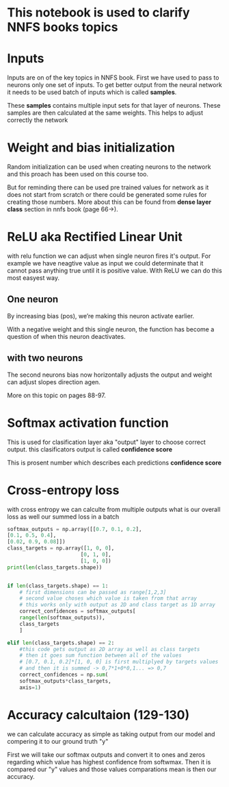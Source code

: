 <h1>This notebook is used to clarify NNFS books topics</h1>

# Inputs

Inputs are on of the key topics in NNFS book. First we have used to pass to neurons only one set of inputs. To get better output from the neural network it needs to be used batch of inputs which is called **samples**. 

These **samples** contains multiple input sets for that layer of neurons. These samples are then calculated at the same weights. This helps to adjust correctly the network

# Weight and bias initialization

Random initialization can be used when creating neurons to the network and this proach has been used on this course too. 

But for reminding there can be used pre trained values for network as it does not start from scratch or there could be generated some rules for creating those numbers. More about this can be found from **dense layer class** section in nnfs book (page 66->).

# ReLU aka Rectified Linear Unit

with relu function we can adjust when single neuron fires it's output. For example we have neagtive value as input we could determinate that it cannot pass anything true until it is positive value. With ReLU we can do this most easyest way.

## One neuron

By increasing bias (pos), we’re making this neuron activate earlier.

With a negative weight and this single neuron, the function has become a question of when this
neuron deactivates.


## with two neurons

The second neurons bias now horizontally adjusts the output and weight can adjust slopes direction agen.

More on this topic on pages 88-97.

# Softmax activation function

This is used for clasification layer aka "output" layer to choose correct output. this clasificators output is called **confidence score** 

This is prosent number which describes each predictions **confidence score**

# Cross-entropy loss

with cross entropy we can calculte from multiple outputs what is our overall loss as well our summed loss in a batch

```python
softmax_outputs = np.array([[0.7, 0.1, 0.2],
[0.1, 0.5, 0.4],
[0.02, 0.9, 0.08]])
class_targets = np.array([1, 0, 0],
                        [0, 1, 0],
                        [1, 0, 0])
print(len(class_targets.shape))


if len(class_targets.shape) == 1:
    # first dimensions can be passed as range[1,2,3]
    # second value choses which value is taken from that array
    # this works only with output as 2D and class target as 1D array
    correct_confidences = softmax_outputs[
    range(len(softmax_outputs)),
    class_targets
    ]

elif len(class_targets.shape) == 2:
    #this code gets output as 2D array as well as class targets
    # then it goes sum function between all of the values
    # [0.7, 0.1, 0.2]*[1, 0, 0] is first multiplyed by targets values 
    # and then it is summed -> 0,7*1+0*0,1... => 0,7
    correct_confidences = np.sum(
    softmax_outputs*class_targets,
    axis=1)
```

# Accuracy calcultaion (129-130)

we can calculate accuracy as simple as taking output from our model and compering it to our ground truth "y"

First we will take our softmax outputs and convert it to ones and zeros regarding which value has highest confidence from softwmax. Then it is compared our "y" values and those values comparations mean is then our accuracy.

